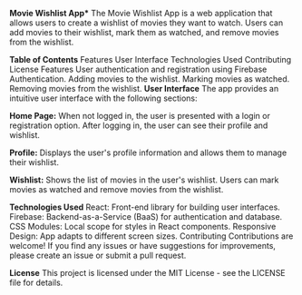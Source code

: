 **Movie Wishlist App\***
The Movie Wishlist App is a web application that allows users to create a wishlist of movies they want to watch. Users can add movies to their wishlist, mark them as watched, and remove movies from the wishlist.

**Table of Contents**
Features
User Interface
Technologies Used
Contributing
License
Features
User authentication and registration using Firebase Authentication.
Adding movies to the wishlist.
Marking movies as watched.
Removing movies from the wishlist.
**User Interface**
The app provides an intuitive user interface with the following sections:

**Home Page:** When not logged in, the user is presented with a login or registration option. After logging in, the user can see their profile and wishlist.

**Profile:** Displays the user's profile information and allows them to manage their wishlist.

**Wishlist:** Shows the list of movies in the user's wishlist. Users can mark movies as watched and remove movies from the wishlist.

**Technologies Used**
React: Front-end library for building user interfaces.
Firebase: Backend-as-a-Service (BaaS) for authentication and database.
CSS Modules: Local scope for styles in React components.
Responsive Design: App adapts to different screen sizes.
Contributing
Contributions are welcome! If you find any issues or have suggestions for improvements, please create an issue or submit a pull request.

**License**
This project is licensed under the MIT License - see the LICENSE file for details.
